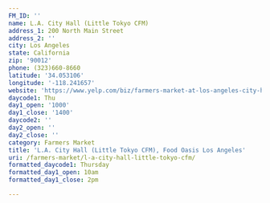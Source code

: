 ```yaml
---
FM_ID: ''
name: L.A. City Hall (Little Tokyo CFM)
address_1: 200 North Main Street
address_2: ''
city: Los Angeles
state: California
zip: '90012'
phone: (323)660-8660
latitude: '34.053106'
longitude: '-118.241657'
website: 'https://www.yelp.com/biz/farmers-market-at-los-angeles-city-hall-los-angeles'
daycode1: Thu
day1_open: '1000'
day1_close: '1400'
daycode2: ''
day2_open: ''
day2_close: ''
category: Farmers Market
title: 'L.A. City Hall (Little Tokyo CFM), Food Oasis Los Angeles'
uri: /farmers-market/l-a-city-hall-little-tokyo-cfm/
formatted_daycode1: Thursday
formatted_day1_open: 10am
formatted_day1_close: 2pm

---
```

